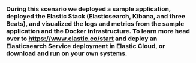 ### During this scenario we deployed a sample application, deployed the Elastic Stack (Elasticsearch, Kibana, and three Beats), and visualized the logs and metrics from the sample application and the Docker infrastructure.  To learn more head over to https://www.elastic.co/start  and deploy an Elasticsearch Service deployment in Elastic Cloud, or download and run on your own systems.  

